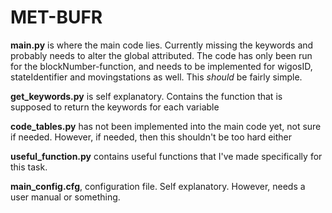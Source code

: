 # MET-BUFR

**main.py** is where the main code lies. Currently missing the keywords and probably needs to alter the global attributed. The code has only been run
for the blockNumber-function, and needs to be implemented for wigosID, stateIdentifier and movingstations as well. This _should_ be fairly simple.

**get_keywords.py** is self explanatory. Contains the function that is supposed to return the keywords for each variable

**code_tables.py** has not been implemented into the main code yet, not sure if needed. However, if needed, then this shouldn't be too hard either

**useful_function.py** contains useful functions that I've made specifically for this task.

**main_config.cfg**, configuration file. Self explanatory. However, needs a user manual or something.
